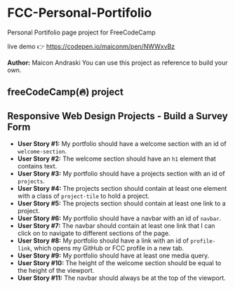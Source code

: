 # FCC-Personal-Portifolio
Personal Portifolio page project for FreeCodeCamp

live demo 👉 https://codepen.io/maiconm/pen/NWWxvBz

**Author:** Maicon Andraski
You can use this project as reference to build your own.

freeCodeCamp(🔥) project
----
## Responsive Web Design Projects - Build a Survey Form

* **User Story #1:** My portfolio should have a welcome section with an id of `welcome-section`.
* **User Story #2:** The welcome section should have an `h1` element that contains text.
* **User Story #3:**  My portfolio should have a projects section with an id of `projects`.
* **User Story #4:** The projects section should contain at least one element with a class of `project-tile` to hold a project.
* **User Story #5:** The projects section should contain at least one link to a project.
* **User Story #6:** My portfolio should have a navbar with an id of `navbar`.
* **User Story #7:** The navbar should contain at least one link that I can click on to navigate to different sections of the page.
* **User Story #8:** My portfolio should have a link with an id of `profile-link`, which opens my GitHub or FCC profile in a new tab.
* **User Story #9:** My portfolio should have at least one media query.
* **User Story #10:** The height of the welcome section should be equal to the height of the viewport.
* **User Story #11:** The navbar should always be at the top of the viewport.
